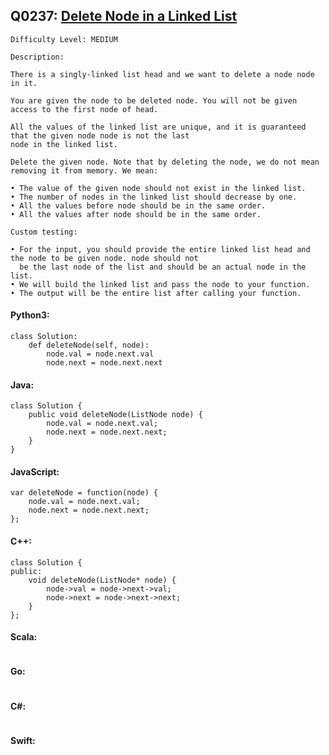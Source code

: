 ## Q0237: [Delete Node in a Linked List](https://leetcode.com/problems/delete-node-in-a-linked-list/)

```
Difficulty Level: MEDIUM
```

```
Description:

There is a singly-linked list head and we want to delete a node node in it.

You are given the node to be deleted node. You will not be given access to the first node of head.

All the values of the linked list are unique, and it is guaranteed that the given node node is not the last
node in the linked list.

Delete the given node. Note that by deleting the node, we do not mean removing it from memory. We mean:

• The value of the given node should not exist in the linked list.
• The number of nodes in the linked list should decrease by one.
• All the values before node should be in the same order.
• All the values after node should be in the same order.

Custom testing:

• For the input, you should provide the entire linked list head and the node to be given node. node should not
  be the last node of the list and should be an actual node in the list.
• We will build the linked list and pass the node to your function.
• The output will be the entire list after calling your function.

```

#### Python3:

```
class Solution:
    def deleteNode(self, node):
        node.val = node.next.val
        node.next = node.next.next
```

#### Java:

```
class Solution {
    public void deleteNode(ListNode node) {
        node.val = node.next.val;
        node.next = node.next.next;
    }
}
```

#### JavaScript:

```
var deleteNode = function(node) {
    node.val = node.next.val;
    node.next = node.next.next;
};
```

#### C++:

```
class Solution {
public:
    void deleteNode(ListNode* node) {
        node->val = node->next->val;
        node->next = node->next->next;
    }
};
```

#### Scala:

```

```

#### Go:

```

```

#### C#:

```

```

#### Swift:

```

```